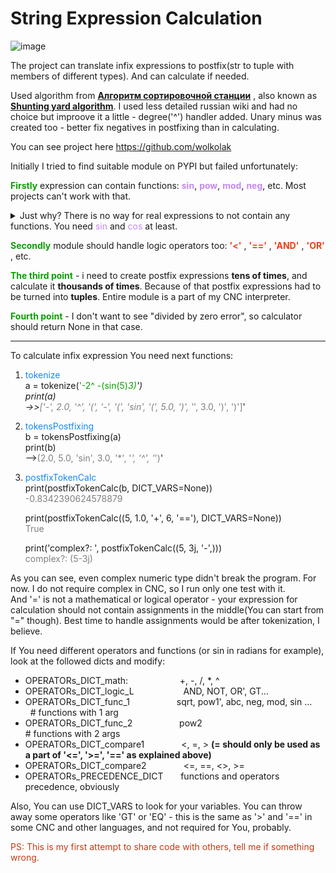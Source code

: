 # String Expression Calculation

![image](.icon.png)

The project can translate infix expressions to postfix(str to tuple with members of different types). 
And can calculate if needed. 

Used algorithm from **[Алгоритм сортировочной станции](https://ru.wikipedia.org/wiki/Алгоритм_сортировочной_станции)** ,
also known as **[Shunting yard algorithm](https://en.wikipedia.org/wiki/Shunting_yard_algorithm)**. I used less detailed russian wiki and had no choice but improove it a little - degree('^') handler added. Unary minus was created too - better fix negatives in postfixing than in calculating.


You can see project here https://github.com/wolkolak

Initially I tried to find suitable module on PYPI but failed unfortunately: 

<font color="#089F0">**Firstly**</font> expression can contain functions: <font color="#c589F0">**sin**</font>, <font color="#c589F0">**pow**</font>, <font color="#c589F0">**mod**</font>, <font color="#c589F0">**neg**</font>, etc. Most projects can't work with that.
<details> 
  <summary>Just why? There is no way for real expressions to not contain any functions. You need <font color="#c589F0">sin</font> and <font color="#c589F0">cos</font> at least.</summary>
    Is trigonometry only for sinners? I don't think so.
</details>

<font color="#089F0">**Secondly**</font> module should handle logic operators too: <font color="#f03c15">**'<'**</font> , <font color="#f03c15">**'=='**</font> , <font color="#f03c15">**'AND'**</font> , <font color="#f03c15">**'OR'**</font> , etc.

<font color="#089F0">**The third point**</font> - i need to create postfix expressions **tens of times**, and calculate it **thousands of times**.
Because of that postfix expressions had to be turned into **tuples**. Entire module is a part of my CNC interpreter.

<font color="#089F0">**Fourth point**</font> - I don't want to see "divided by zero error", so calculator should return None in that case.

----
To calculate infix expression You need next functions:
1.  <font color="#1589F0">tokenize</font>\
a = tokenize(<font color="#089F0">'-2^ -(sin(5)*3)</font>')\
   print(a)\
->><font color=gray>['-', 2.0, '^', '(', '-', '(', 'sin', '(', 5.0, ')', '*', 3.0, ')', ')']</font>'
2. <font color="#1589F0">tokensPostfixing</font>\
   b = tokensPostfixing(a)\
   print(b)\
   --><font color=gray>(2.0, 5.0, 'sin', 3.0, '*', '_', '^', '_')</font>'
3. <font color="#1589F0">postfixTokenCalc</font>\
   print(postfixTokenCalc(b, DICT_VARS=None))\
    <font color="gray">-0.8342390624578879</font>
   
    print(postfixTokenCalc((5, 1.0, '+', 6, '=='), DICT_VARS=None))\
    <font color="gray">True</font>
   
    print('complex?: ', postfixTokenCalc((5, 3j, '-',)))\
    <font color="gray">complex?:  (5-3j)</font>
   

As you can see, even complex numeric type didn't break the program. For now. I do not require complex in CNC, so I run only one test with it.\
And '=' is not a mathematical or logical operator - your expression for calculation should not contain assignments in the middle(You can start from "=" though). Best time to handle assignments would be after tokenization, I believe. 


If You need  different operators and functions (or sin in radians for example), look at the  followed dicts and modify:

* OPERATORs_DICT_math: &nbsp; &nbsp; &nbsp; &nbsp; &nbsp; &nbsp; &nbsp; &nbsp; &nbsp; &nbsp;  +, -, /, *, ^
* OPERATORs_DICT_logic_L &nbsp; &nbsp;  &nbsp; &nbsp; &nbsp; &nbsp; &nbsp; &nbsp; &nbsp; &nbsp;AND, NOT, OR', GT...
* OPERATORs_DICT_func_1 &nbsp; &nbsp; &nbsp; &nbsp; &nbsp; &nbsp; &nbsp; &nbsp; &nbsp; sqrt, pow1', abc, neg, mod, sin ...  &nbsp; &nbsp; &nbsp;  # functions with 1 arg
* OPERATORs_DICT_func_2 &nbsp; &nbsp; &nbsp; &nbsp; &nbsp; &nbsp; &nbsp; &nbsp; &nbsp; pow2  &nbsp; &nbsp; &nbsp; &nbsp; &nbsp; &nbsp; &nbsp; &nbsp; &nbsp; &nbsp; &nbsp; &nbsp; &nbsp; &nbsp; &nbsp; &nbsp; &nbsp; &nbsp; &nbsp; &nbsp; &nbsp; &nbsp; &nbsp; &nbsp; &nbsp; # functions with 2 args
* OPERATORs_DICT_compare1 &nbsp; &nbsp; &nbsp; &nbsp; &nbsp; &nbsp; &nbsp; <, =, >  **(= should only be used as a part of '<=', '>=', '==' as explained above)**
* OPERATORs_DICT_compare2 &nbsp; &nbsp; &nbsp; &nbsp; &nbsp; &nbsp; &nbsp; <=, ==, <>, >=
* OPERATORs_PRECEDENCE_DICT &nbsp; &nbsp; &nbsp; functions and operators precedence, obviously

Also, You can use DICT_VARS to look for your variables. You can throw away some operators like 'GT' or 'EQ' - this is the same as '>' and '==' in some CNC and other languages, and not required for You, probably.

<font color="#c03c15">PS: This is my first attempt to share code with others, tell me if something wrong.</font>